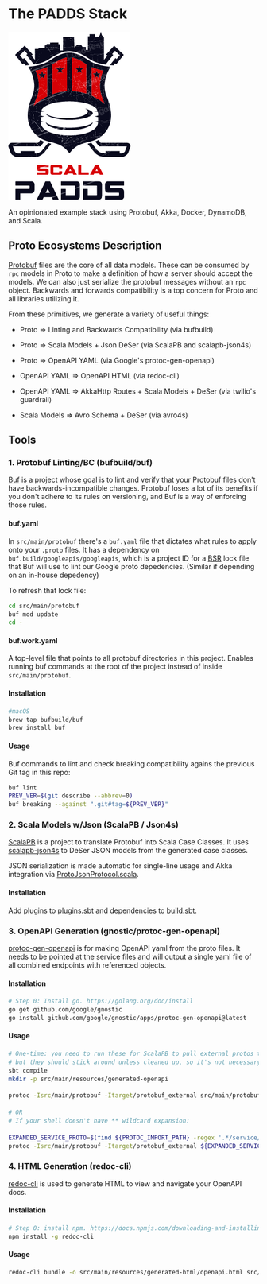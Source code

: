 # The PADDS Stack

![Scala PADDS Logo (courtesy of https://logodesign.net)](scala-padds.png?raw=true)

An opinionated example stack using Protobuf, Akka, Docker, DynamoDB, and Scala.

## Proto Ecosystems Description

[Protobuf](https://developers.google.com/protocol-buffers) files are the core of all data models. 
These can be consumed by `rpc` models in Proto to make a definition of how a server should accept the models.
We can also just serialize the protobuf messages without an `rpc` object.
Backwards and forwards compatibility is a top concern for Proto and all libraries utilizing it.

From these primitives, we generate a variety of useful things:

- Proto => Linting and Backwards Compatibility (via bufbuild)


- Proto => Scala Models + Json DeSer (via ScalaPB and scalapb-json4s)


- Proto => OpenAPI YAML (via Google's protoc-gen-openapi)
- OpenAPI YAML => OpenAPI HTML (via redoc-cli)
- OpenAPI YAML => AkkaHttp Routes + Scala Models + DeSer (via twilio's guardrail)


- Scala Models => Avro Schema + DeSer (via avro4s)

## Tools

### 1. Protobuf Linting/BC (bufbuild/buf) 

[Buf](https://buf.build/) is a project whose goal is to lint and verify that your Protobuf 
files don't have backwards-incompatible changes. Protobuf loses a lot of its benefits
if you don't adhere to its rules on versioning, and Buf is a way of enforcing those rules.

#### buf.yaml

In `src/main/protobuf` there's a `buf.yaml` file that dictates what rules to apply onto your `.proto` files.
It has a dependency on `buf.build/googleapis/googleapis`, which is a project ID for a 
[BSR](https://buf.build/product/bsr/) lock file that Buf will use 
to lint our Google proto depedencies. (Similar if depending on an in-house depedency) 

To refresh that lock file:

```bash
cd src/main/protobuf
buf mod update
cd -
```

#### buf.work.yaml

A top-level file that points to all protobuf directories in this project. Enables running buf commands
at the root of the project instead of inside `src/main/protobuf`.

#### Installation

```bash
#macOS
brew tap bufbuild/buf
brew install buf
```

#### Usage

Buf commands to lint and check breaking compatibility agains the previous Git tag in this repo:

```bash
buf lint
PREV_VER=$(git describe --abbrev=0)
buf breaking --against ".git#tag=${PREV_VER}"
```

### 2. Scala Models w/Json (ScalaPB / Json4s)

[ScalaPB](https://scalapb.github.io/) is a project to translate Protobuf into Scala Case Classes.
It uses [scalapb-json4s](https://github.com/scalapb/scalapb-json4s) to DeSer JSON models from the generated
case classes. 

JSON serialization is made automatic for single-line usage and Akka integration via 
[ProtoJsonProtocol.scala](src/main/scala/com/padds/example/json/ProtoJsonProtocol.scala).

#### Installation

Add plugins to [plugins.sbt](project/plugins.sbt) and dependencies to [build.sbt](build.sbt).

### 3. OpenAPI Generation (gnostic/protoc-gen-openapi)

[protoc-gen-openapi](https://github.com/google/gnostic/tree/master/apps/protoc-gen-openapi)
is for making OpenAPI yaml from the proto files. It needs to be pointed at the service files 
and will output a single yaml file of all combined endpoints with referenced objects.

#### Installation

```bash
# Step 0: Install go. https://golang.org/doc/install
go get github.com/google/gnostic
go install github.com/google/gnostic/apps/protoc-gen-openapi@latest
```

#### Usage

```bash
# One-time: you need to run these for ScalaPB to pull external protos the first time, 
# but they should stick around unless cleaned up, so it's not necessary every time
sbt compile 
mkdir -p src/main/resources/generated-openapi

protoc -Isrc/main/protobuf -Itarget/protobuf_external src/main/protobuf/**/service/*.proto --openapi_out=src/main/resources/generated-openapi

# OR
# If your shell doesn't have ** wildcard expansion:

EXPANDED_SERVICE_PROTO=$(find ${PROTOC_IMPORT_PATH} -regex '.*/service/.*.proto' | tr '\n' ' ')
protoc -Isrc/main/protobuf -Itarget/protobuf_external ${EXPANDED_SERVICE_PROTO} --openapi_out=src/main/resources/generated-openapi
```

### 4. HTML Generation (redoc-cli)

[redoc-cli](https://www.npmjs.com/package/redoc-cli) is used to generate HTML to view and navigate
your OpenAPI docs.

#### Installation

```bash
# Step 0: install npm. https://docs.npmjs.com/downloading-and-installing-node-js-and-npm
npm install -g redoc-cli
```

#### Usage

```bash
redoc-cli bundle -o src/main/resources/generated-html/openapi.html src/main/resources/generated-openapi/*
```
